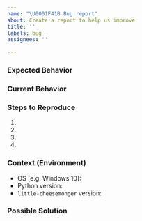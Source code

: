 ```yaml
---
name: "\U0001F41B Bug report"
about: Create a report to help us improve
title: ''
labels: bug
assignees: ''

---
```


<!-- Please search existing and closed issues to avoid creating duplicates. -->

<!-- Provide a general summary of the issue in the Title above. -->

### Expected Behavior

<!-- Tell us what should happen. -->

### Current Behavior

<!-- 
    Tell us what happens instead of the expected behavior.
    If an error message is being displayed, please include the full text of the error message and any stack trace.
-->

### Steps to Reproduce

<!-- 
    Provide a link to a live example or an unambiguous set of steps to
    reproduce this bug. Include code to reproduce if relevant. 
-->

1.
2.
3.
4.

### Context (Environment)
 - OS [e.g. Windows 10]: 
- Python version: 
- `little-cheesemonger` version: 

### Possible Solution
<!-- Not obligatory but suggest a fix/reason for the bug. -->
